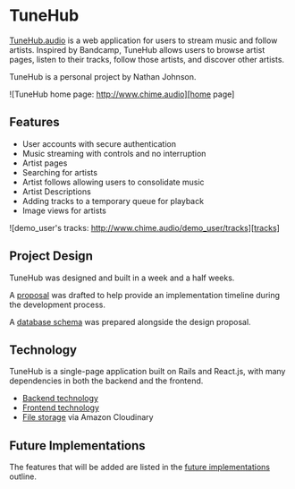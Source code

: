 # TuneHub

[TuneHub.audio][chime] is a web application for users to stream music and follow artists. Inspired by Bandcamp, TuneHub allows users to browse artist pages, listen to their tracks, follow those artists, and discover other artists.

TuneHub is a personal project by Nathan Johnson.

![TuneHub home page: http://www.chime.audio][home page]

## Features

- User accounts with secure authentication
- Music streaming with controls and no interruption
- Artist pages
- Searching for artists
- Artist follows allowing users to consolidate music
- Artist Descriptions
- Adding tracks to a temporary queue for playback
- Image views for artists

![demo_user's tracks: http://www.chime.audio/demo_user/tracks][tracks]

## Project Design

TuneHub was designed and built in a week and a half weeks.

A [proposal][proposal] was drafted to help provide an implementation timeline during the development process.

A [database schema][schema] was prepared alongside the design proposal.

## Technology

TuneHub is a single-page application built on Rails and React.js, with many dependencies in both the backend and the frontend.

- [Backend technology][backend]
- [Frontend technology][frontend]
- [File storage][file storage] via Amazon Cloudinary

## Future Implementations

The features that will be added are listed in the [future implementations][future] outline.

[chime]: https://chime.audio
[home page]: ./docs/images/main_page.png "TuneHub home page"
[artist]: ./docs/images/artist_page.png "An Artist's page"
[proposal]: ./docs/proposal.md
[schema]: ./docs/schema.md
[backend]: ./docs/backend.md
[frontend]: ./docs/frontend.md
[file storage]: ./docs/file_storage.md
[future]: ./docs/future.md

